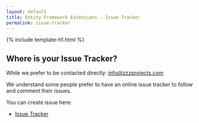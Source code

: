 ```yaml
---
layout: default
title: Entity Framework Extensions - Issue Tracker
permalink: issue-tracker
---
```


{% include template-h1.html %}

## Where is your Issue Tracker?

While we prefer to be contacted directly: info@zzzprojects.com

We understand some people prefer to have an online issue tracker to follow and comment their issues.

You can create issue here:

- [Issue Tracker](https://github.com/zzzprojects/EntityFramework-Extensions/issues)
